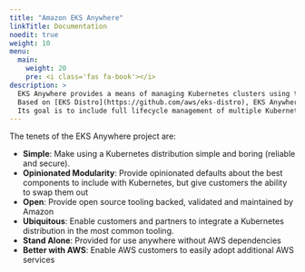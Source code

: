 ```yaml
---
title: "Amazon EKS Anywhere"
linkTitle: Documentation
noedit: true
weight: 10
menu:
  main:
    weight: 20
    pre: <i class='fas fa-book'></i>
description: >
  EKS Anywhere provides a means of managing Kubernetes clusters using the same operational excellence and practices that Amazon Web Services uses for its Amazon Elastic Kubernetes Service (Amazon EKS).
  Based on [EKS Distro](https://github.com/aws/eks-distro), EKS Anywhere adds methods for deploying, using, and managing Kubernetes clusters that run in your own data centers.
  Its goal is to include full lifecycle management of multiple Kubernetes clusters that are capable of operating completely independently of any AWS services.
---
```


The tenets of the EKS Anywhere project are:

- **Simple**: Make using a Kubernetes distribution simple and boring (reliable and secure).
- **Opinionated Modularity**: Provide opinionated defaults about the best components to include with Kubernetes, but give customers the ability to swap them out
- **Open**: Provide open source tooling backed, validated and maintained by Amazon
- **Ubiquitous**: Enable customers and partners to integrate a Kubernetes distribution in the most common tooling.
- **Stand Alone**: Provided for use anywhere without AWS dependencies
- **Better with AWS**: Enable AWS customers to easily adopt additional AWS services
